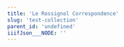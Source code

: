 ```yaml
---
title: 'Le Rossignol Correspondence'
slug: 'test-collection'
parent_id: 'undefined'
iiifJson___NODE: ''
---
```

